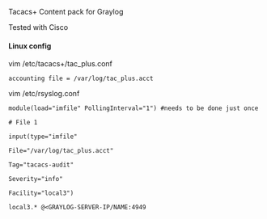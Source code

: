 Tacacs+ Content pack for Graylog

Tested with Cisco


#### Linux config

vim /etc/tacacs+/tac_plus.conf

	accounting file = /var/log/tac_plus.acct

vim /etc/rsyslog.conf

	module(load="imfile" PollingInterval="1") #needs to be done just once

	# File 1
		
	input(type="imfile"
		
	File="/var/log/tac_plus.acct"
		
	Tag="tacacs-audit"
		
	Severity="info"
		
	Facility="local3")

	local3.* @<GRAYLOG-SERVER-IP/NAME:4949


